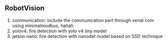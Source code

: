 ## RobotVision

1. communication: include the communication part through serial com using minimalmodbus, hahah
2. yolov4: fire detection with yolo v4 tiny model
3. jetson nano: fire detection with nanodet model based on SSD technique
